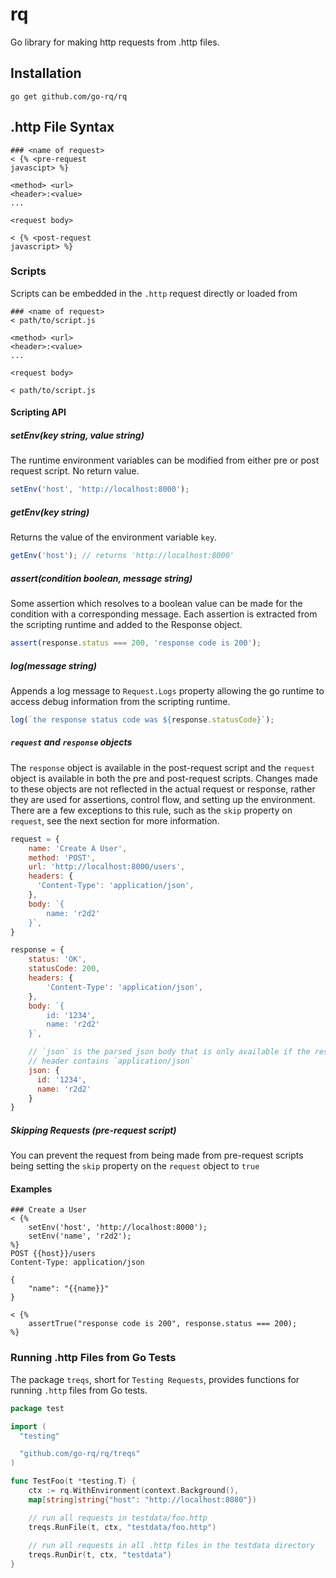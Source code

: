 # rq
Go library for making http requests from .http files.

## Installation

```shell
go get github.com/go-rq/rq
```

## .http File Syntax

```http request
### <name of request>
< {% <pre-request
javascipt> %} 

<method> <url>
<header>:<value>
...

<request body>

< {% <post-request 
javascript> %}
```

### Scripts

Scripts can be embedded in the `.http` request directly or loaded from

```http
### <name of request>
< path/to/script.js

<method> <url>
<header>:<value>
...

<request body>

< path/to/script.js
```

#### Scripting API

##### setEnv(key string, value string)

The runtime environment variables can be modified from either pre or post
request script. No return value.

```javascript
setEnv('host', 'http://localhost:8000');
```

##### getEnv(key string)

Returns the value of the environment variable `key`.

```javascript
getEnv('host'); // returns 'http://localhost:8000'
```

##### assert(condition boolean, message string)

Some assertion which resolves to a boolean value can be made for the
condition with a corresponding message. Each assertion is extracted
from the scripting runtime and added to the Response object.

```javascript
assert(response.status === 200, 'response code is 200');
```

##### log(message string)

Appends a log message to `Request.Logs` property allowing the go
runtime to access debug information from the scripting runtime.

```javascript
log(`the response status code was ${response.statusCode}`);
```

##### `request` and `response` objects

The `response` object is available in the post-request script and the `request`
object is available in both the pre and post-request scripts. Changes made to
these objects are not reflected in the actual request or response, rather they
are used for assertions, control flow, and setting up the environment. There
are a few exceptions to this rule, such as the `skip` property on `request`,
see the next section for more information.

```javascript
request = {
    name: 'Create A User',
    method: 'POST',
    url: 'http://localhost:8000/users',
    headers: {
      'Content-Type': 'application/json',
    }, 
    body: `{
        name: 'r2d2'
    }`,
}
```

```javascript
response = {
    status: 'OK',
    statusCode: 200,
    headers: {
        'Content-Type': 'application/json',
    },
    body: `{
        id: '1234',
        name: 'r2d2'
    }`,

    // `json` is the parsed json body that is only available if the response Content-Type
    // header contains `application/json`
    json: {
      id: '1234',
      name: 'r2d2'
    } 
}
```

##### Skipping Requests (pre-request script)

You can prevent the request from being made from pre-request scripts being
setting the `skip` property on the `request` object to `true`

#### Examples

```http request
### Create a User
< {% 
    setEnv('host', 'http://localhost:8000');
    setEnv('name', 'r2d2');
%}
POST {{host}}/users
Content-Type: application/json

{
    "name": "{{name}}"
}

< {% 
    assertTrue("response code is 200", response.status === 200);
%}
```

### Running .http Files from Go Tests

The package `treqs`, short for `Testing Requests`, provides functions
for running `.http` files from Go tests.

```go
package test

import (
  "testing"

  "github.com/go-rq/rq/treqs"
)

func TestFoo(t *testing.T) {
    ctx := rq.WithEnvironment(context.Background(), 
    map[string]string{"host": "http://localhost:8080"}) 

    // run all requests in testdata/foo.http
    treqs.RunFile(t, ctx, "testdata/foo.http")
  
    // run all requests in all .http files in the testdata directory
    treqs.RunDir(t, ctx, "testdata")
}
```

